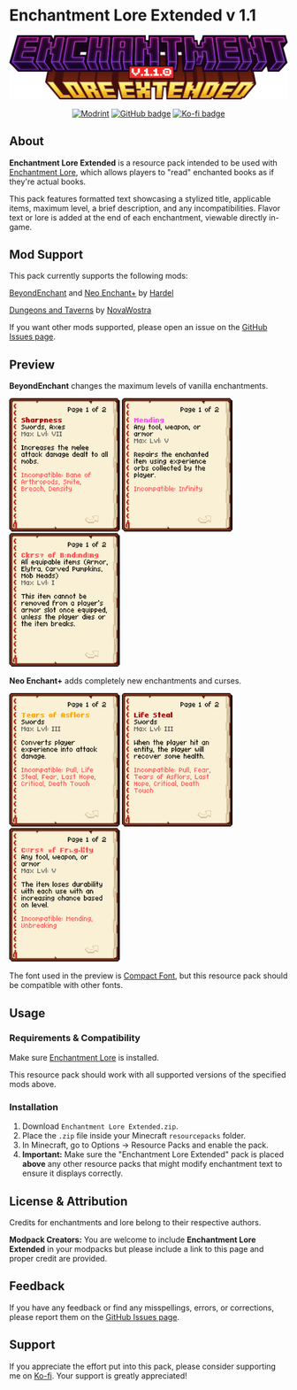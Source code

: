 # Enchantment Lore Extended v 1.1
![cover.png](cover.png)

<p align="center">
<a href=https://modrinth.com/resourcepack/enchantment-lore-extended><img alt=Modrint badge" src="https://img.shields.io/badge/Modrinth-%2300AF5C?style=flat&logo=modrinth&logoColor=white"></a>
<a href=https://github.com/mult1v4c/Enchantment-Lore-Extended><img alt="GitHub badge" src="https://img.shields.io/badge/GitHub-%23181717?style=flat&logo=github&logoColor=white"></a>
<a href=https://www.ko-fi.com/mult1v4c><img alt="Ko-fi badge" src="https://img.shields.io/badge/Send%20support!-white?style=flat&logo=ko-fi&logoColor=%23FF6433"></a>
</p>

## About
**Enchantment Lore Extended** is a resource pack intended to be used with [Enchantment Lore](https://modrinth.com/mod/enchantment-lore), which allows players to "read" enchanted books as if they're actual books.

This pack features formatted text showcasing a stylized title, applicable items, maximum level, a brief description, and any incompatibilities. Flavor text or lore is added at the end of each enchantment, viewable directly in-game.

## Mod Support

This pack currently supports the following mods:

[BeyondEnchant](https://modrinth.com/datapack/beyondenchant) and [Neo Enchant+](https://modrinth.com/datapack/neoenchant) by [Hardel](https://modrinth.com/user/Hardel-DW)

[Dungeons and Taverns](https://modrinth.com/datapack/dungeons-and-taverns) by [NovaWostra](https://modrinth.com/user/NovaWostra)

If you want other mods supported, please open an issue on the [GitHub Issues page](https://github.com/mult1v4c/Enchantment-Lore-Extended/issues).

## Preview
**BeyondEnchant** changes the maximum levels of vanilla enchantments.

![Sharpness](preview/BE_1.png)
![Mending](preview/BE_2.png)
![Curse of Binding](preview/BE_3.png)

**Neo Enchant+** adds completely new enchantments and curses.

![Tears of Asflors](preview/NE_1.png)
![Life Steal](preview/NE_2.png)
![Curse of Fragility](preview/NE_3.png)

The font used in the preview is [Compact Font](https://modrinth.com/resourcepack/compact-font), but this resource pack should be compatible with other fonts.

## Usage
### Requirements & Compatibility
Make sure [Enchantment Lore](https://modrinth.com/mod/enchantment-lore) is installed.

This resource pack should work with all supported versions of the specified mods above.

### Installation
1.  Download `Enchantment Lore Extended.zip`.
2.  Place the `.zip` file inside your Minecraft `resourcepacks` folder.
3.  In Minecraft, go to Options -> Resource Packs and enable the pack.
4.  **Important:** Make sure the "Enchantment Lore Extended" pack is placed **above** any other resource packs that might modify enchantment text to ensure it displays correctly.

## License & Attribution
Credits for enchantments and lore belong to their respective authors.

**Modpack Creators:** You are welcome to include **Enchantment Lore Extended** in your modpacks but please include a link to this page and proper credit are provided.

## Feedback
If you have any feedback or find any misspellings, errors, or corrections, please report them on the [GitHub Issues page](https://github.com/mult1v4c/Enchantment-Lore-Extended/issues).

## Support
If you appreciate the effort put into this pack, please consider supporting me on [Ko-fi](https://ko-fi.com/mult1v4c). Your support is greatly appreciated!